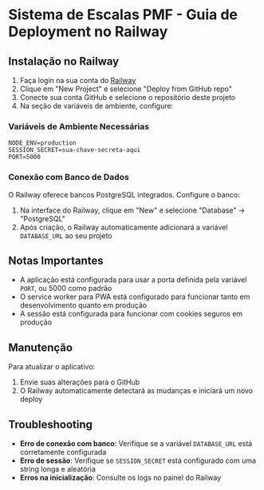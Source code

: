 # Sistema de Escalas PMF - Guia de Deployment no Railway

## Instalação no Railway

1. Faça login na sua conta do [Railway](https://railway.app/)
2. Clique em "New Project" e selecione "Deploy from GitHub repo"
3. Conecte sua conta GitHub e selecione o repositório deste projeto
4. Na seção de variáveis de ambiente, configure:

### Variáveis de Ambiente Necessárias

```
NODE_ENV=production
SESSION_SECRET=sua-chave-secreta-aqui
PORT=5000
```

### Conexão com Banco de Dados

O Railway oferece bancos PostgreSQL integrados. Configure o banco:

1. Na interface do Railway, clique em "New" e selecione "Database" → "PostgreSQL"
2. Após criação, o Railway automaticamente adicionará a variável `DATABASE_URL` ao seu projeto

## Notas Importantes

- A aplicação está configurada para usar a porta definida pela variável `PORT`, ou 5000 como padrão
- O service worker para PWA está configurado para funcionar tanto em desenvolvimento quanto em produção
- A sessão está configurada para funcionar com cookies seguros em produção

## Manutenção

Para atualizar o aplicativo:
1. Envie suas alterações para o GitHub
2. O Railway automaticamente detectará as mudanças e iniciará um novo deploy

## Troubleshooting

- **Erro de conexão com banco**: Verifique se a variável `DATABASE_URL` está corretamente configurada
- **Erro de sessão**: Verifique se `SESSION_SECRET` está configurado com uma string longa e aleatória
- **Erros na inicialização**: Consulte os logs no painel do Railway
